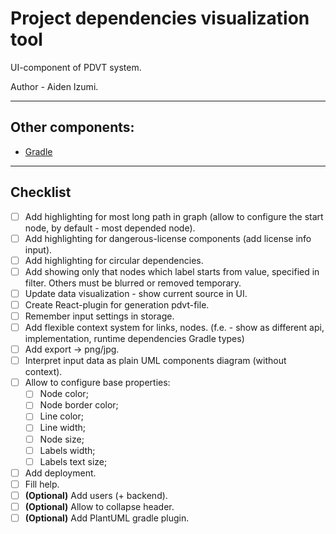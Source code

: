 # Project dependencies visualization tool
UI-component of PDVT system.

Author - Aiden Izumi.

_________

## Other components:
* [Gradle](https://github.com/Flamesson/pdvt-gradle)


_________

## Checklist
* [ ] Add highlighting for most long path in graph (allow to configure the start node, by default - most depended node).
* [ ] Add highlighting for dangerous-license components (add license info input).
* [ ] Add highlighting for circular dependencies.
* [ ] Add showing only that nodes which label starts from value, specified in filter. Others must be blurred or removed temporary.
* [ ] Update data visualization - show current source in UI.
* [ ] Create React-plugin for generation pdvt-file.
* [ ] Remember input settings in storage.
* [ ] Add flexible context system for links, nodes. (f.e. - show as different api, implementation, runtime dependencies Gradle types)
* [ ] Add export -> png/jpg.
* [ ] Interpret input data as plain UML components diagram (without context).
* [ ] Allow to configure base properties:
    * [ ] Node color;
    * [ ] Node border color;
    * [ ] Line color;
    * [ ] Line width;
    * [ ] Node size;
    * [ ] Labels width;
    * [ ] Labels text size;
* [ ] Add deployment.
* [ ] Fill help.
* [ ] **(Optional)** Add users (+ backend).
* [ ] **(Optional)** Allow to collapse header.
* [ ] **(Optional)** Add PlantUML gradle plugin.